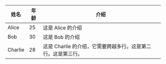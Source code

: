 | 姓名 | 年龄 | 介绍 |
| ---- | ---- | ---- |
| Alice | 25 | 这是 Alice 的介绍 |
| Bob | 30 | 这是 Bob 的介绍 |
| Charlie | 28 | 这是 Charlie 的介绍，它需要跨越多行。这是第二行。这是第三行。 |

